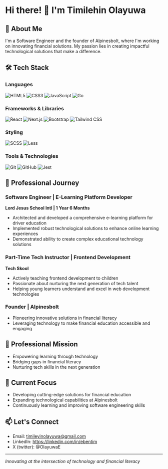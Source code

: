 # Hi there! 👋 I'm Timilehin Olayuwa
<!--![Timilehin Olayuwa](https://github.com/ebentim.png) -->

## 🚀 About Me
I'm a Software Engineer and the founder of Alpinesbolt, where I'm working on innovating financial solutions. My passion lies in creating impactful technological solutions that make a difference.

## 🛠️ Tech Stack
### Languages
![HTML5](https://img.shields.io/badge/-HTML5-000?&logo=html5)
![CSS3](https://img.shields.io/badge/-CSS3-000?&logo=css3&logoColor=1572B6)
![JavaScript](https://img.shields.io/badge/-JavaScript-000?&logo=javascript)
![Go](https://img.shields.io/badge/-Go-000?&logo=go)

### Frameworks & Libraries
![React](https://img.shields.io/badge/-React-000?&logo=react)
![Next.js](https://img.shields.io/badge/-Next.js-000?&logo=next.js)
![Bootstrap](https://img.shields.io/badge/-Bootstrap-000?&logo=bootstrap)
![Tailwind CSS](https://img.shields.io/badge/-Tailwind_CSS-000?&logo=tailwind-css)

### Styling
![SCSS](https://img.shields.io/badge/-SCSS-000?&logo=sass)
![Less](https://img.shields.io/badge/-Less-000?&logo=less)

### Tools & Technologies
![Git](https://img.shields.io/badge/-Git-000?&logo=git)
![GitHub](https://img.shields.io/badge/-GitHub-000?&logo=github)
![Jest](https://img.shields.io/badge/-Jest-000?&logo=jest)

<!--!## 🌟 Notable Project
### ChicStyle Boutique
A dropshipping platform featuring automatic order fulfillment, demonstrating my expertise in creating efficient e-commerce solutions.-->

## 💼 Professional Journey

### Software Engineer | E-Learning Platform Developer
**Lord Jesus School Intl  | 1 Year 6 Months**
- Architected and developed a comprehensive e-learning platform for driver education
- Implemented robust technological solutions to enhance online learning experiences
- Demonstrated ability to create complex educational technology solutions

### Part-Time Tech Instructor | Frontend Development
**Tech Skool**
- Actively teaching frontend development to children
- Passionate about nurturing the next generation of tech talent
- Helping young learners understand and excel in web development technologies

### Founder | Alpinesbolt
- Pioneering innovative solutions in financial literacy
- Leveraging technology to make financial education accessible and engaging

## 🎯 Professional Mission
- Empowering learning through technology
- Bridging gaps in financial literacy
- Nurturing tech skills in the next generation

## 🎯 Current Focus
- Developing cutting-edge solutions for financial education
- Expanding technological capabilities at Alpinesbolt
- Continuously learning and improving software engineering skills

## 📫 Let's Connect
- Email: timileyinolayuwa@gmail.com
- LinkedIn: https://linkedin.com/in/ebentim
- X (twitter): @OlayuwaE
---

*Innovating at the intersection of technology and financial literacy*
